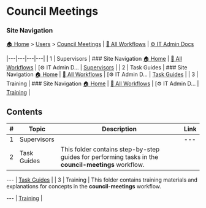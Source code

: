 # Council Meetings

### Site Navigation
[🏠 Home](../../README.md) > [Users](../README.md) > [Council Meetings](README.md) | [📂 All Workflows](../../users/users.md) | [⚙ IT Admin Docs](../../it-admins/README.md)

|---|---|---|---|
| 1 | Supervisors | ### Site Navigation [🏠 Home](../../../README.md) | [📂 All Workflows](../../users.md) | [⚙ IT Admin D... | [Supervisors](supervisors/) |
| 2 | Task Guides | ### Site Navigation [🏠 Home](../../../README.md) | [📂 All Workflows](../../users.md) | [⚙ IT Admin D... | [Task Guides](task-guides/) |
| 3 | Training | ### Site Navigation [🏠 Home](../../../README.md) | [📂 All Workflows](../../users.md) | [⚙ IT Admin D... | [Training](training/) |

## Contents

| **#** | **Topic** | **Description** | **Link** |
|---|---|---|---|
| 1 | Supervisors |   |---|---|---|---| | 1 | Submit New Meeting | Documentation about Submit New Meeting for Your Organ... | [Supervisors](supervisors/) |
| 2 | Task Guides | This folder contains step-by-step guides for performing tasks in the **council-meetings** workflow.

--- | [Task Guides](task-guides/) |
| 3 | Training | This folder contains training materials and explanations for concepts in the **council-meetings** workflow.

--- | [Training](training/) |